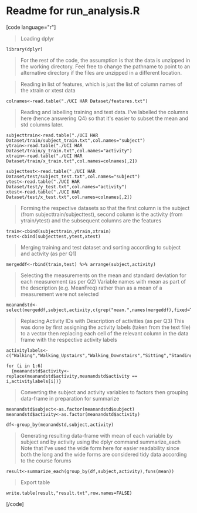 # Readme for run_analysis.R

[code language="r"]

>Loading dplyr

~~~~
library(dplyr)
~~~~

>For the rest of the code, the assumption is that the data is unzipped in the working directory.
>Feel free to change the pathname to point to an alternative directory if the files are unzipped in a different location.


>Reading in list of features, which is just the list of column names of the xtrain or xtest data

~~~~
colnames<-read.table("./UCI HAR Dataset/features.txt")
~~~~

>Reading and labelling training and test data.  I've labelled the columns here (hence answering Q4) so that it's easier to subset the mean and std columns later.

~~~~
subjecttrain<-read.table("./UCI HAR Dataset/train/subject_train.txt",col.names="subject")
ytrain<-read.table("./UCI HAR Dataset/train/y_train.txt",col.names="activity")
xtrain<-read.table("./UCI HAR Dataset/train/x_train.txt",col.names=colnames[,2])
~~~~

~~~~
subjecttest<-read.table("./UCI HAR Dataset/test/subject_test.txt",col.names="subject")
ytest<-read.table("./UCI HAR Dataset/test/y_test.txt",col.names="activity")
xtest<-read.table("./UCI HAR Dataset/test/x_test.txt",col.names=colnames[,2])
~~~~

>Forming the respective datasets so that the first column is the subject (from subjecttrain/subjecttest), second column is the activity (from ytrain/ytest) 
>and the subsequent columns are the features

~~~~
train<-cbind(subjecttrain,ytrain,xtrain)
test<-cbind(subjecttest,ytest,xtest)
~~~~

>Merging training and test dataset and sorting according to subject and activity (as per Q1)

~~~
mergeddf<-rbind(train,test) %>% arrange(subject,activity)
~~~

>Selecting the measurements on the mean and standard deviation for each measurement (as per Q2)
>Variable names with mean as part of the description (e.g. MeanFreq) rather than as a mean of a measurement were not selected

~~~~
meanandstd<-select(mergeddf,subject,activity,c(grep("mean.",names(mergeddf),fixed=TRUE),grep("std",names(mergeddf))))
~~~~

>Replacing Activity IDs with Description of activities (as per Q3)
>This was done by first assigning the activity labels (taken from the text file) to a vector
>then replacing each cell of the relevant column in the data frame with the respective activity labels

~~~~
activitylabels<-c("Walking","Walking_Upstairs","Walking_Downstairs","Sitting","Standing","Laying")

for (i in 1:6)
  {meanandstd$activity<-replace(meanandstd$activity,meanandstd$activity == i,activitylabels[i])}
~~~~

>Converting the subject and activity variables to factors 
>then grouping data-frame in preparation for summarize

~~~~
meanandstd$subject<-as.factor(meanandstd$subject)
meanandstd$activity<-as.factor(meanandstd$activity)

df<-group_by(meanandstd,subject,activity)
~~~~

>Generating resulting data-frame with mean of each variable by subject and by activity using the dplyr command summarize_each
>Note that I've used the wide form here for easier readability since both the long and the wide forms are considered tidy data according to the course forums

~~~~
result<-summarize_each(group_by(df,subject,activity),funs(mean))
~~~~

>Export table

~~~~
write.table(result,"result.txt",row.names=FALSE)
~~~~
[/code]
